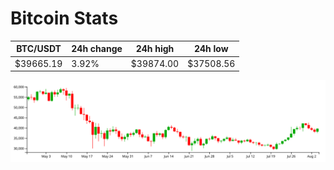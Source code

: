 # Bitcoin Stats

BTC/USDT|24h change|24h high|24h low|
|---|---|---|---|
|$39665.19|3.92%|$39874.00|$37508.56|

<img src="./chart.svg">
